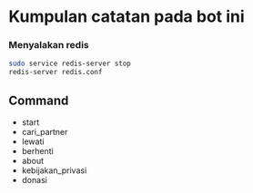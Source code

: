 # Kumpulan catatan pada bot ini

### Menyalakan redis
```bash
sudo service redis-server stop
redis-server redis.conf
```

## Command
- start
- cari_partner
- lewati
- berhenti
- about
- kebijakan_privasi
- donasi
